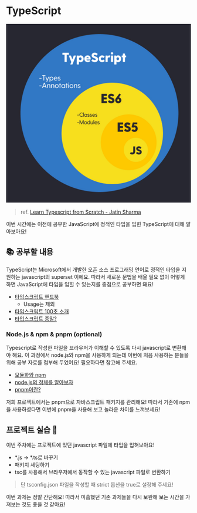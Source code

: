 # TypeScript

![typescript](../images/fe-typescript.png)

> ref. [Learn Typescript from Scratch - Jatin Sharma](https://j471n.in/blogs/ts)

이번 시간에는 이전에 공부한 JavaScript에 정적인 타입을 입힌 TypeScript에 대해 알아보아요!

## 📚 공부할 내용

TypeScript는 Microsoft에서 개발한 오픈 소스 프로그래밍 언어로 정적인 타입을 지원하는 javascript의 superset 이에요. 따라서 새로운 문법을 배울 필요 없이 어떻게 하면 JavaScript에 타입을 입힐 수 있는지를 중점으로 공부하면 돼요!

- [타입스크립트 핸드북](https://joshua1988.github.io/ts/)
  - Usage는 제외
- [타입스크립트 100초 소개](https://www.youtube.com/watch?v=zQnBQ4tB3ZA&ab_channel=Fireship)
- [타입스크립트 종말?](https://www.youtube.com/watch?v=5ChkQKUzDCs&ab_channel=Fireship)

### Node.js & npm & pnpm (optional)

Typescript로 작성한 파일을 브라우저가 이해할 수 있도록 다시 javascript로 변환해야 해요. 이 과정에서 node.js와 npm을 사용하게 되는데 이번에 처음 사용하는 분들을 위해 공부 자료를 첨부해 두었어요! 필요하다면 참고해 주세요.

- [모듈화와 npm](https://poiemaweb.com/nodejs-npm)
- [node.js의 정체를 알아보자](https://codingapple.com/unit/nodejs-3-what-is-node-js/)
- [pnpm이란?](https://devscb.tistory.com/135)

저희 프로젝트에서는 pnpm으로 자바스크립트 패키지를 관리해요! 따라서 기존에 npm을 사용하셨다면 이번에 pnpm을 사용해 보고 놀라운 차이를 느껴보세요!

## 프로젝트 실습 🎈

이번 주차에는 프로젝트에 있던 javascript 파일에 타입을 입혀보아요!

- \*.js -> \*.ts로 바꾸기
- 패키지 세팅하기
- tsc를 사용해서 브라우저에서 동작할 수 있는 javascript 파일로 변환하기

> 단 tsconfig.json 파일을 작성할 때 strict 옵션을 true로 설정해 주세요!

이번 과제는 정말 간단해요! 따라서 미흡했던 기존 과제들을 다시 보완해 보는 시간을 가져보는 것도 좋을 것 같아요!
